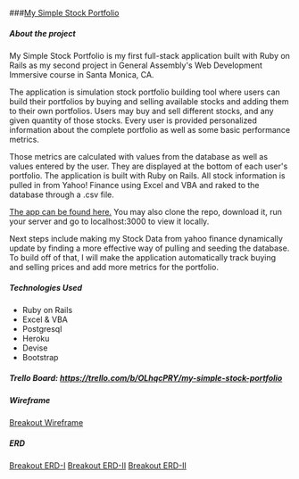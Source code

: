 ###[My Simple Stock Portfolio](https://my-simple-stock-portfolio.herokuapp.com/)

##### About the project
My Simple Stock Portfolio is my first full-stack application built with Ruby on Rails as my second project in General Assembly's Web Development Immersive course in Santa Monica, CA.

The application is simulation stock portfolio building tool where users can build their portfolios by buying and selling available stocks and adding them to their own portfolios. Users may buy and sell different stocks, and any given quantity of those stocks. Every user is provided personalized information about the complete portfolio as well as some basic performance metrics.

Those metrics are calculated with values from the database as well as values entered by the user. They are displayed at the bottom of each user's portfolio. The application is built with Ruby on Rails. All stock information is pulled in from Yahoo! Finance using Excel and VBA and raked to the database through a .csv file.

[The app can be found here.](https://my-simple-stock-portfolio.herokuapp.com/) You may also clone the repo, download it, run your server and go to localhost:3000 to view it locally.

Next steps include making my Stock Data from yahoo finance dynamically update by finding a more effective way of pulling and seeding the database. To build off of that, I will make the application automatically track buying and selling prices and add more metrics for the portfolio.

##### Technologies Used
- Ruby on Rails
- Excel & VBA
- Postgresql
- Heroku
- Devise
- Bootstrap

##### Trello Board: https://trello.com/b/OLhqcPRY/my-simple-stock-portfolio

##### Wireframe
[Breakout Wireframe](assets/IMG_3307.JPG)

##### ERD
[Breakout ERD-I](assets/IMG_3308.JPG)
[Breakout ERD-II](assets/IMG_3309.JPG)
[Breakout ERD-II](assets/IMG_3313.JPG)
